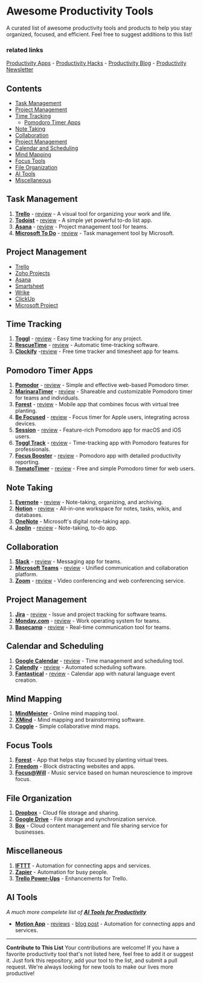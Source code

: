# Awesome Productivity Tools

A curated list of awesome productivity tools and products to help you stay organized, focused, and efficient. Feel free to suggest additions to this list!

### related links

[Productivity Apps](https://productivity.directory) - [Productivity Hacks](https://productivity.directory/notes/hacks) - [Productivity Blog](https://blog.productivity.directory) - [Productivity Newsletter](https://newsletter.productivity.directory)

## Contents

- [Task Management](#task-management)
- [Project Management](#project-management)
- [Time Tracking](#time-tracking)
  - [Pomodoro Timer Apps](#pomodoro-timer-apps)
- [Note Taking](#note-taking)
- [Collaboration](#collaboration)
- [Project Management](#project-management)
- [Calendar and Scheduling](#calendar-and-scheduling)
- [Mind Mapping](#mind-mapping)
- [Focus Tools](#focus-tools)
- [File Organization](#file-organization)
- [AI Tools](#ai-tools)
- [Miscellaneous](#miscellaneous)

## Task Management

1. **[Trello](https://trello.com)** - [review](https://productivity.directory/trello) - A visual tool for organizing your work and life.
2. **[Todoist](https://todoist.com)** - [review](https://productivity.directory/todoist) - A simple yet powerful to-do list app.
3. **[Asana](https://asana.com)** - [review](https://productivity.directory/asana) - Project management tool for teams.
4. **[Microsoft To Do](https://todo.microsoft.com)** - [review](https://productivity.directory/microsoft-todo) - Task management tool by Microsoft.

## Project Management

- [Trello](https://productivity.directory/trello)
- [Zoho Projects](https://productivity.directory/zoho-projects)
- [Asana](https://productivity.directory/asana)
- [Smartsheet](https://productivity.directory/smartsheet)
- [Wrike](https://productivity.directory/wrike)
- [ClickUp](https://productivity.directory/clickup)
- [Microsoft Project](https://productivity.directory/microsoft-project)

## Time Tracking

1. **[Toggl](https://toggl.com)** - [review](https://productivity.directory/toggl) - Easy time tracking for any project.
2. **[RescueTime](https://www.rescuetime.com)** - [review](https://productivity.directory/rescuetime) - Automatic time-tracking software.
3. **[Clockify](https://clockify.me)** -[review](https://productivity.directory/clockify) - Free time tracker and timesheet app for teams.

## Pomodoro Timer Apps 

1. **[Pomodor](https://pomodor.app)** - [review](https://productivity.directory/pomodor) - Simple and effective web-based Pomodoro timer.
2. **[MarinaraTimer](https://marinaratimer.com)** - [review](https://productivity.directory/marinaratimer) - Shareable and customizable Pomodoro timer for teams and individuals.
3. **[Forest](https://www.forestapp.cc)** - [review](https://productivity.directory/forest) - Mobile app that combines focus with virtual tree planting.
4. **[Be Focused](https://xwavesoft.com/be-focused-pro-mac-os-x.html)** - [review](https://productivity.directory/be-focused) - Focus timer for Apple users, integrating across devices.
5. **[Session](https://www.stayinsession.com)** - [review](https://productivity.directory/session) - Feature-rich Pomodoro app for macOS and iOS users.
6. **[Toggl Track](https://toggl.com/track)** - [review](https://productivity.directory/toggl-track) - Time-tracking app with Pomodoro features for professionals.
7. **[Focus Booster](https://www.focusboosterapp.com)** - [review](https://productivity.directory/focus-booster) - Pomodoro app with detailed productivity reporting.
8. **[TomatoTimer](https://tomato-timer.com)** - [review](https://productivity.directory/tomato-timer) - Free and simple Pomodoro timer for web users.

## Note Taking

1. **[Evernote](https://evernote.com)** - [review](https://productivity.directory/evernote) - Note-taking, organizing, and archiving.
2. **[Notion](https://www.notion.so)** - [review](https://productivity.directory/notion) - All-in-one workspace for notes, tasks, wikis, and databases.
3. **[OneNote](https://www.onenote.com)** - Microsoft's digital note-taking app.
4. **[Joplin](https://joplinapp.org)** - [review](https://productivity.directory/joplin) - Note-taking, to-do app.

## Collaboration

1. **[Slack](https://slack.com)** - [review](https://productivity.directory/slack) - Messaging app for teams.
2. **[Microsoft Teams](https://www.microsoft.com/en/microsoft-teams/group-chat-software)** - [review](https://productivity.directory/microsoft-teams) - Unified communication and collaboration platform.
3. **[Zoom](https://zoom.us)** - [review](https://productivity.directory/zoom) - Video conferencing and web conferencing service.

## Project Management

1. **[Jira](https://www.atlassian.com/software/jira)** - [review](https://productivity.directory/jira) - Issue and project tracking for software teams.
2. **[Monday.com](https://monday.com)** - [review](https://productivity.directory/mondaydotcom) - Work operating system for teams.
3. **[Basecamp](https://basecamp.com)** - [review](https://productivity.directory/basecamp) - Real-time communication tool for teams.

## Calendar and Scheduling

1. **[Google Calendar](https://calendar.google.com)** - [review](https://productivity.directory/google-Calendar) - Time management and scheduling tool.
2. **[Calendly](https://calendly.com)** - [review](https://productivity.directory/calendly) - Automated scheduling software.
3. **[Fantastical](https://flexibits.com/fantastical)** - [review](https://productivity.directory/fantastical) - Calendar app with natural language event creation.

## Mind Mapping

1. **[MindMeister](https://www.mindmeister.com)** - Online mind mapping tool.
2. **[XMind](https://www.xmind.net)** - Mind mapping and brainstorming software.
3. **[Coggle](https://coggle.it)** - Simple collaborative mind maps.

## Focus Tools

1. **[Forest](https://www.forestapp.cc)** - App that helps stay focused by planting virtual trees.
2. **[Freedom](https://freedom.to)** - Block distracting websites and apps.
3. **[Focus@Will](https://www.focusatwill.com)** - Music service based on human neuroscience to improve focus.

## File Organization

1. **[Dropbox](https://www.dropbox.com)** - Cloud file storage and sharing.
2. **[Google Drive](https://drive.google.com)** - File storage and synchronization service.
3. **[Box](https://www.box.com)** - Cloud content management and file sharing service for businesses.

## Miscellaneous

1. **[IFTTT](https://ifttt.com)** - Automation for connecting apps and services.
2. **[Zapier](https://zapier.com)** - Automation for busy people.
3. **[Trello Power-Ups](https://trello.com/power-ups)** - Enhancements for Trello.

## AI Tools

*A much more compelete list of **[AI Tools for Productivity](https://productivity.directory/category/ai)***

- **[Motion App](https://usemotion.com)** - [reviews](https://productivity.directory/motion) - [blog post](https://blog.productivity.directory/motion-app-review-a-deep-dive-into-the-ai-powered-productivity-app-78081e8107f7) - Automation for connecting apps and services.


---

**Contribute to This List**
Your contributions are welcome! If you have a favorite productivity tool that's not listed here, feel free to add it or suggest it. Just fork this repository, add your tool to the list, and submit a pull request. We're always looking for new tools to make our lives more productive!
